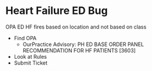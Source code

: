 # Heart Failure ED Bug

OPA ED HF fires based on location and not based on class&#x20;

* Find OPA
  * OurPractice Advisory: PH ED BASE ORDER PANEL RECOMMENDATION FOR HF PATIENTS \[3603]
* Look at Rules
* Submit Ticket
